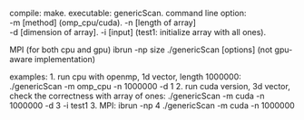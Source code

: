 compile: make. 
executable: genericScan. 
command line option:   
   -m [method] (omp_cpu/cuda). 
   -n [length of array]   
   -d [dimension of array]. 
   -i [input] (test1: initialize array with all ones). 

MPI (for both cpu and gpu)
    ibrun -np size ./genericScan [options]
    (not gpu-aware implementation)
    
examples:
    1. run cpu with openmp, 1d vector, length 1000000: ./genericScan -m omp_cpu -n 1000000 -d 1
    2. run cuda version, 3d vector, check the correctness with array of ones: ./genericScan -m cuda -n 1000000 -d 3 -i test1
    3. MPI: ibrun -np 4 ./genericScan -m cuda -n 1000000


